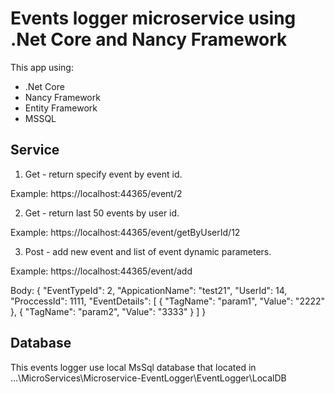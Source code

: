 # Events logger microservice using .Net Core and Nancy Framework

This app using:
* .Net Core
* Nancy Framework
* Entity Framework
* MSSQL

## Service

1. Get - return specify event by event id.

Example:
https://localhost:44365/event/2

2. Get - return last 50 events by user id.

Example:
https://localhost:44365/event/getByUserId/12

3. Post - add new event and list of event dynamic parameters. 

Example:
https://localhost:44365/event/add

Body:
{
	"EventTypeId": 2,
	"AppicationName": "test21",
	"UserId": 14,
	"ProccessId": 1111,
	"EventDetails": [
		{
		"TagName": "param1",
		"Value": "2222"
		},
		{
		"TagName": "param2",
		"Value": "3333"
		}
	]
}

## Database

This events logger use local MsSql database that located in ...\MicroServices\Microservice-EventLogger\EventLogger\LocalDB